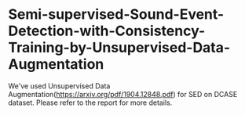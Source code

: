 # Semi-supervised-Sound-Event-Detection-with-Consistency-Training-by-Unsupervised-Data-Augmentation
We've used Unsupervised Data Augmentation(https://arxiv.org/pdf/1904.12848.pdf) for SED on DCASE dataset.
Please refer to the report for more details.
